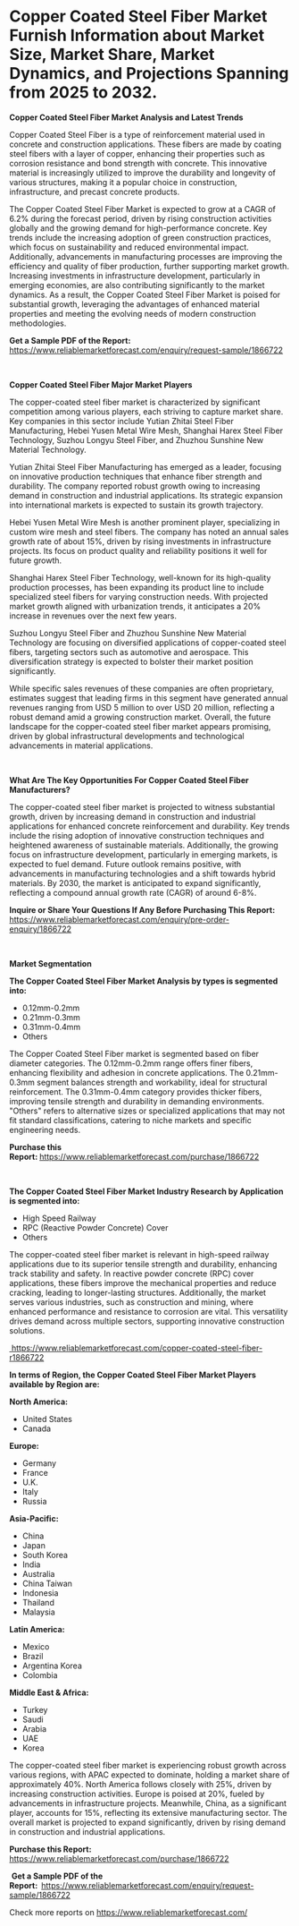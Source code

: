 <p><h1>Copper Coated Steel Fiber Market Furnish Information about Market Size, Market Share, Market Dynamics, and Projections Spanning from 2025 to 2032.</h1></p><p><strong>Copper Coated Steel Fiber Market Analysis and Latest Trends</strong></p>
<p><p>Copper Coated Steel Fiber is a type of reinforcement material used in concrete and construction applications. These fibers are made by coating steel fibers with a layer of copper, enhancing their properties such as corrosion resistance and bond strength with concrete. This innovative material is increasingly utilized to improve the durability and longevity of various structures, making it a popular choice in construction, infrastructure, and precast concrete products.</p><p>The Copper Coated Steel Fiber Market is expected to grow at a CAGR of 6.2% during the forecast period, driven by rising construction activities globally and the growing demand for high-performance concrete. Key trends include the increasing adoption of green construction practices, which focus on sustainability and reduced environmental impact. Additionally, advancements in manufacturing processes are improving the efficiency and quality of fiber production, further supporting market growth. Increasing investments in infrastructure development, particularly in emerging economies, are also contributing significantly to the market dynamics. As a result, the Copper Coated Steel Fiber Market is poised for substantial growth, leveraging the advantages of enhanced material properties and meeting the evolving needs of modern construction methodologies.</p></p>
<p><strong>Get a Sample PDF of the Report:&nbsp;</strong> <a href="https://www.reliablemarketforecast.com/enquiry/request-sample/1866722?utm_campaign=3500&utm_medium=2&utm_source=Github&utm_content=ia&utm_term=03042025&utm_id=copper-coated-steel-fiber">https://www.reliablemarketforecast.com/enquiry/request-sample/1866722</a></p>
<p>&nbsp;</p>
<p><strong>Copper Coated Steel Fiber Major Market Players</strong></p>
<p><p>The copper-coated steel fiber market is characterized by significant competition among various players, each striving to capture market share. Key companies in this sector include Yutian Zhitai Steel Fiber Manufacturing, Hebei Yusen Metal Wire Mesh, Shanghai Harex Steel Fiber Technology, Suzhou Longyu Steel Fiber, and Zhuzhou Sunshine New Material Technology.</p><p>Yutian Zhitai Steel Fiber Manufacturing has emerged as a leader, focusing on innovative production techniques that enhance fiber strength and durability. The company reported robust growth owing to increasing demand in construction and industrial applications. Its strategic expansion into international markets is expected to sustain its growth trajectory.</p><p>Hebei Yusen Metal Wire Mesh is another prominent player, specializing in custom wire mesh and steel fibers. The company has noted an annual sales growth rate of about 15%, driven by rising investments in infrastructure projects. Its focus on product quality and reliability positions it well for future growth.</p><p>Shanghai Harex Steel Fiber Technology, well-known for its high-quality production processes, has been expanding its product line to include specialized steel fibers for varying construction needs. With projected market growth aligned with urbanization trends, it anticipates a 20% increase in revenues over the next few years.</p><p>Suzhou Longyu Steel Fiber and Zhuzhou Sunshine New Material Technology are focusing on diversified applications of copper-coated steel fibers, targeting sectors such as automotive and aerospace. This diversification strategy is expected to bolster their market position significantly.</p><p>While specific sales revenues of these companies are often proprietary, estimates suggest that leading firms in this segment have generated annual revenues ranging from USD 5 million to over USD 20 million, reflecting a robust demand amid a growing construction market. Overall, the future landscape for the copper-coated steel fiber market appears promising, driven by global infrastructural developments and technological advancements in material applications.</p></p>
<p>&nbsp;</p>
<p><strong>What Are The Key Opportunities For Copper Coated Steel Fiber Manufacturers?</strong></p>
<p><p>The copper-coated steel fiber market is projected to witness substantial growth, driven by increasing demand in construction and industrial applications for enhanced concrete reinforcement and durability. Key trends include the rising adoption of innovative construction techniques and heightened awareness of sustainable materials. Additionally, the growing focus on infrastructure development, particularly in emerging markets, is expected to fuel demand. Future outlook remains positive, with advancements in manufacturing technologies and a shift towards hybrid materials. By 2030, the market is anticipated to expand significantly, reflecting a compound annual growth rate (CAGR) of around 6-8%.</p></p>
<p><strong>Inquire or Share Your Questions If Any Before Purchasing This Report:</strong> <a href="https://www.reliablemarketforecast.com/enquiry/pre-order-enquiry/1866722?utm_campaign=3500&utm_medium=2&utm_source=Github&utm_content=ia&utm_term=03042025&utm_id=copper-coated-steel-fiber">https://www.reliablemarketforecast.com/enquiry/pre-order-enquiry/1866722</a></p>
<p>&nbsp;</p>
<p><strong>Market Segmentation</strong></p>
<p><strong>The Copper Coated Steel Fiber Market Analysis by types is segmented into:</strong></p>
<p><ul><li>0.12mm-0.2mm</li><li>0.21mm-0.3mm</li><li>0.31mm-0.4mm</li><li>Others</li></ul></p>
<p><p>The Copper Coated Steel Fiber market is segmented based on fiber diameter categories. The 0.12mm-0.2mm range offers finer fibers, enhancing flexibility and adhesion in concrete applications. The 0.21mm-0.3mm segment balances strength and workability, ideal for structural reinforcement. The 0.31mm-0.4mm category provides thicker fibers, improving tensile strength and durability in demanding environments. "Others" refers to alternative sizes or specialized applications that may not fit standard classifications, catering to niche markets and specific engineering needs.</p></p>
<p><strong>Purchase this Report:&nbsp;</strong><a href="https://www.reliablemarketforecast.com/purchase/1866722?utm_campaign=3500&utm_medium=2&utm_source=Github&utm_content=ia&utm_term=03042025&utm_id=copper-coated-steel-fiber">https://www.reliablemarketforecast.com/purchase/1866722</a></p>
<p>&nbsp;</p>
<p><strong>The Copper Coated Steel Fiber Market Industry Research by Application is segmented into:</strong></p>
<p><ul><li>High Speed Railway</li><li>RPC (Reactive Powder Concrete) Cover</li><li>Others</li></ul></p>
<p><p>The copper-coated steel fiber market is relevant in high-speed railway applications due to its superior tensile strength and durability, enhancing track stability and safety. In reactive powder concrete (RPC) cover applications, these fibers improve the mechanical properties and reduce cracking, leading to longer-lasting structures. Additionally, the market serves various industries, such as construction and mining, where enhanced performance and resistance to corrosion are vital. This versatility drives demand across multiple sectors, supporting innovative construction solutions.</p></p>
<p><a href="https://www.reliablemarketforecast.com/copper-coated-steel-fiber-r1866722?utm_campaign=3500&utm_medium=2&utm_source=Github&utm_content=ia&utm_term=03042025&utm_id=copper-coated-steel-fiber">&nbsp;https://www.reliablemarketforecast.com/copper-coated-steel-fiber-r1866722</a></p>
<p><strong>In terms of Region, the Copper Coated Steel Fiber Market Players available by Region are:</strong></p>
<p>
    <p> <strong> North America: </strong>
        <ul>
            <li>United States</li>
            <li>Canada</li>
        </ul>
        </p> 
    <p> <strong> Europe: </strong>
        <ul>
            <li>Germany</li>
            <li>France</li>
            <li>U.K.</li>
            <li>Italy</li>
            <li>Russia</li>
        </ul>
        </p> 
    <p> <strong> Asia-Pacific: </strong>
        <ul>
            <li>China</li>
            <li>Japan</li>
            <li>South Korea</li>
            <li>India</li>
            <li>Australia</li>
            <li>China Taiwan</li>
            <li>Indonesia</li>
            <li>Thailand</li>
            <li>Malaysia</li>
        </ul>
        </p> 
    <p> <strong> Latin America: </strong>
        <ul>
            <li>Mexico</li>
            <li>Brazil</li>
            <li>Argentina Korea</li>
            <li>Colombia</li>
        </ul>
        </p> 
    <p> <strong> Middle East & Africa: </strong>
        <ul>
            <li>Turkey</li>
            <li>Saudi</li>
            <li>Arabia</li>
            <li>UAE</li>
            <li>Korea</li>
        </ul>
    </p>
    </p>
<p><p>The copper-coated steel fiber market is experiencing robust growth across various regions, with APAC expected to dominate, holding a market share of approximately 40%. North America follows closely with 25%, driven by increasing construction activities. Europe is poised at 20%, fueled by advancements in infrastructure projects. Meanwhile, China, as a significant player, accounts for 15%, reflecting its extensive manufacturing sector. The overall market is projected to expand significantly, driven by rising demand in construction and industrial applications.</p></p>
<p><strong>Purchase this Report: </strong><a href="https://www.reliablemarketforecast.com/purchase/1866722?utm_campaign=3500&utm_medium=2&utm_source=Github&utm_content=ia&utm_term=03042025&utm_id=copper-coated-steel-fiber">https://www.reliablemarketforecast.com/purchase/1866722</a></p>
<p>&nbsp;<strong>Get a Sample PDF of the Report:&nbsp;&nbsp;</strong><a href="https://www.reliablemarketforecast.com/enquiry/request-sample/1866722?utm_campaign=3500&utm_medium=2&utm_source=Github&utm_content=ia&utm_term=03042025&utm_id=copper-coated-steel-fiber">https://www.reliablemarketforecast.com/enquiry/request-sample/1866722</a></p>
<p><strong></strong></p>
<p>Check more reports on <a href="https://www.reliablemarketforecast.com/?utm_campaign=3500&utm_medium=2&utm_source=Github&utm_content=ia&utm_term=03042025&utm_id=copper-coated-steel-fiber">https://www.reliablemarketforecast.com/</a></p>